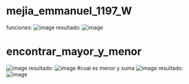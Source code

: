 # mejia_emmanuel_1197_W
funciones:
![image](https://github.com/user-attachments/assets/f7e50667-f218-4e0e-ac4e-81228041c82c)
resultado:
![image](https://github.com/user-attachments/assets/9f7a166d-1e78-4eb3-a833-6466a81b62d9)
# encontrar_mayor_y_menor
![image](https://github.com/user-attachments/assets/0b1d8aea-0326-47f7-8af4-e5233b61459c)
resultado:
![image](https://github.com/user-attachments/assets/b23b3b0f-a746-4219-a72c-7b48106fbe0d)
#cual es menor y suma
![image](https://github.com/user-attachments/assets/223e6de1-24d6-4c96-8439-29710783d9ce)
resultado:
![image](https://github.com/user-attachments/assets/a057f847-b3be-4a99-b74d-c2c8d9f689fd)





